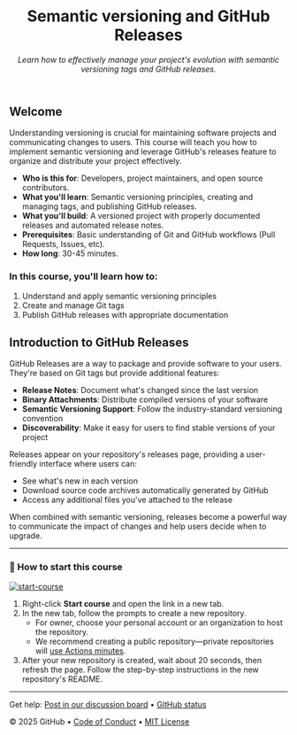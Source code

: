 <header>

<!--
  <<< Author notes: Course header >>>
  Include a 1280×640 image, course title in sentence case, and a concise description in emphasis.
  In your repository settings: enable template repository, add your 1280×640 social image, auto delete head branches.
  Add your open source license, GitHub uses MIT license.
-->

# Semantic versioning and GitHub Releases

_Learn how to effectively manage your project's evolution with semantic versioning tags and GitHub releases._

</header>

<!--
  <<< Author notes: Course start >>>
  Include start button, a note about Actions minutes,
  and tell the learner why they should take the course.
-->

## Welcome

Understanding versioning is crucial for maintaining software projects and communicating changes to users. This course will teach you how to implement semantic versioning and leverage GitHub's releases feature to organize and distribute your project effectively.

- **Who is this for**: Developers, project maintainers, and open source contributors.
- **What you'll learn**: Semantic versioning principles, creating and managing tags, and publishing GitHub releases.
- **What you'll build**: A versioned project with properly documented releases and automated release notes.
- **Prerequisites**: Basic understanding of Git and GitHub workflows (Pull Requests, Issues, etc).
- **How long**: 30-45 minutes.

### In this course, you'll learn how to:

1. Understand and apply semantic versioning principles
2. Create and manage Git tags
3. Publish GitHub releases with appropriate documentation

## Introduction to GitHub Releases

GitHub Releases are a way to package and provide software to your users. They're based on Git tags but provide additional features:

- **Release Notes**: Document what's changed since the last version
- **Binary Attachments**: Distribute compiled versions of your software
- **Semantic Versioning Support**: Follow the industry-standard versioning convention
- **Discoverability**: Make it easy for users to find stable versions of your project

Releases appear on your repository's releases page, providing a user-friendly interface where users can:
- See what's new in each version
- Download source code archives automatically generated by GitHub
- Access any additional files you've attached to the release

When combined with semantic versioning, releases become a powerful way to communicate the impact of changes and help users decide when to upgrade.

---

### 🚀 How to start this course

[![start-course](https://user-images.githubusercontent.com/1221423/235727646-4a590299-ffe5-480d-8cd5-8194ea184546.svg)](https://github.com/new?template_owner=bryceshen1&template_name=Semantic-Versioning-and-GitHub-Releases&owner=%40me&name=Semantic-Versioning-and-GitHub-Releases&description=Learning+Semantic+Versioning+and+GitHub+Releases&visibility=public)

1. Right-click **Start course** and open the link in a new tab.
2. In the new tab, follow the prompts to create a new repository.
   - For owner, choose your personal account or an organization to host the repository.
   - We recommend creating a public repository—private repositories will [use Actions minutes](https://docs.github.com/en/billing/managing-billing-for-github-actions/about-billing-for-github-actions).
3. After your new repository is created, wait about 20 seconds, then refresh the page. Follow the step-by-step instructions in the new repository's README.

<footer>

<!--
  <<< Author notes: Footer >>>
  Add a link to get support, GitHub status page, code of conduct, license link.
-->

---

Get help: [Post in our discussion board](https://github.com/orgs/skills/discussions/categories/semantic-versioning) &bull; [GitHub status](https://www.githubstatus.com/)

&copy; 2025 GitHub &bull; [Code of Conduct](https://www.contributor-covenant.org/version/2/1/code_of_conduct/code_of_conduct.md) &bull; [MIT License](https://gh.io/mit)

</footer>
